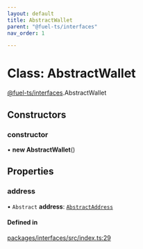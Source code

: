 ```yaml
---
layout: default
title: AbstractWallet
parent: "@fuel-ts/interfaces"
nav_order: 1

---
```


# Class: AbstractWallet

[@fuel-ts/interfaces](../index.md).AbstractWallet

## Constructors

### constructor

• **new AbstractWallet**()

## Properties

### address

• `Abstract` **address**: [`AbstractAddress`](AbstractAddress.md)

#### Defined in

[packages/interfaces/src/index.ts:29](https://github.com/FuelLabs/fuels-ts/blob/master/packages/interfaces/src/index.ts#L29)
